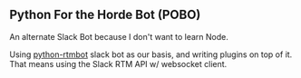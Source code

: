 ## Python For the Horde Bot (POBO)

An alternate Slack Bot because I don't want to learn Node.

Using [python-rtmbot](https://github.com/slackhq/python-rtmbot) slack bot as our basis, and writing
plugins on top of it. That means using the Slack RTM API w/ websocket client.





